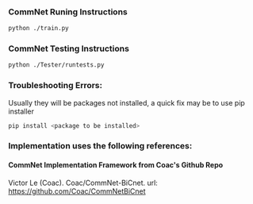 ### CommNet Runing Instructions

```bash
python ./train.py
```
### CommNet Testing Instructions

```bash
python ./Tester/runtests.py
```

### Troubleshooting Errors:

Usually they will be packages not installed, a quick fix may be to use pip installer

```bash
pip install <package to be installed>
```

### Implementation uses the following references:
#### CommNet Implementation Framework from Coac's Github Repo
Victor Le (Coac). Coac/CommNet-BiCnet. url: https://github.com/Coac/CommNetBiCnet 
